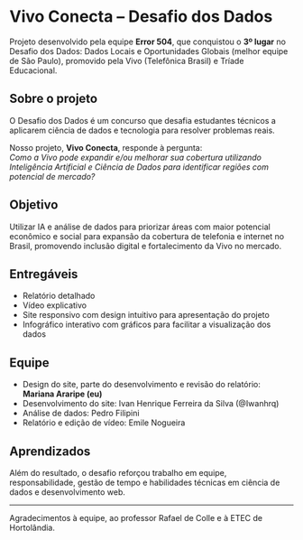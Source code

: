# Vivo Conecta – Desafio dos Dados

Projeto desenvolvido pela equipe **Error 504**, que conquistou o **3º lugar** no Desafio dos Dados: Dados Locais e Oportunidades Globais (melhor equipe de São Paulo), promovido pela Vivo (Telefônica Brasil) e Tríade Educacional.


## Sobre o projeto

O Desafio dos Dados é um concurso que desafia estudantes técnicos a aplicarem ciência de dados e tecnologia para resolver problemas reais.

Nosso projeto, **Vivo Conecta**, responde à pergunta:  
*Como a Vivo pode expandir e/ou melhorar sua cobertura utilizando Inteligência Artificial e Ciência de Dados para identificar regiões com potencial de mercado?*


## Objetivo

Utilizar IA e análise de dados para priorizar áreas com maior potencial econômico e social para expansão da cobertura de telefonia e internet no Brasil, promovendo inclusão digital e fortalecimento da Vivo no mercado.


## Entregáveis

- Relatório detalhado  
- Vídeo explicativo  
- Site responsivo com design intuitivo para apresentação do projeto  
- Infográfico interativo com gráficos para facilitar a visualização dos dados


## Equipe

- Design do site, parte do desenvolvimento e revisão do relatório: **Mariana Araripe (eu)**  
- Desenvolvimento do site: Ivan Henrique Ferreira da Silva (@Iwanhrq)
- Análise de dados: Pedro Filipini  
- Relatório e edição de vídeo: Emile Nogueira


## Aprendizados

Além do resultado, o desafio reforçou trabalho em equipe, responsabilidade, gestão de tempo e habilidades técnicas em ciência de dados e desenvolvimento web.

---

Agradecimentos à equipe, ao professor Rafael de Colle e à ETEC de Hortolândia.

